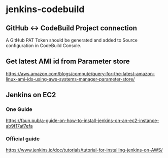 # jenkins-codebuild

## GitHub <-> CodeBuild Project connection
A GitHub PAT Token should be generated and added to Source configuration in CodeBuild Console.

## Get latest AMI id from Parameter store
https://aws.amazon.com/blogs/compute/query-for-the-latest-amazon-linux-ami-ids-using-aws-systems-manager-parameter-store/

## Jenkins on EC2
### One Guide
https://faun.pub/a-guide-on-how-to-install-jenkins-on-an-ec2-instance-ab9f17af7efa

### Official guide
https://www.jenkins.io/doc/tutorials/tutorial-for-installing-jenkins-on-AWS/
